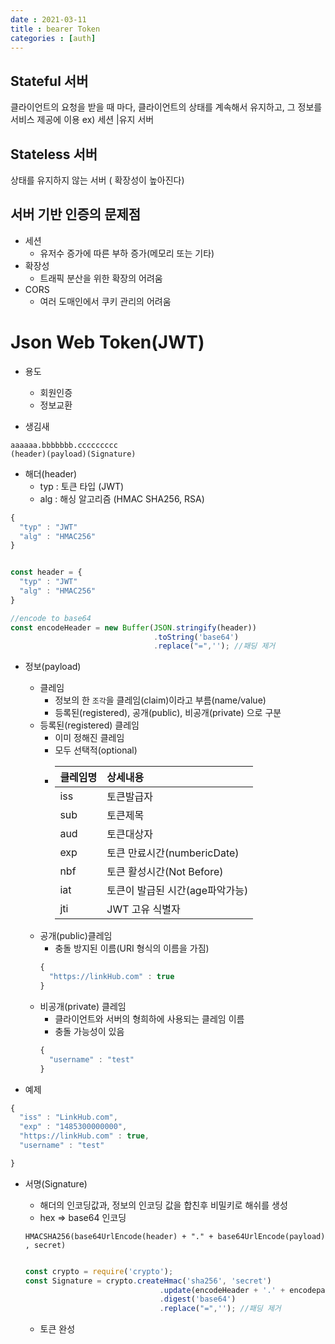 ```yaml
---
date : 2021-03-11
title : bearer Token
categories : [auth]
---
```



## Stateful 서버

클라이언트의 요청을 받을 때  마다, 클라이언트의 상태를 계속해서 유지하고, 그 정보를 서비스 제공에 이용
ex) 세션 |유지 서버

## Stateless 서버

상태를 유지하지 않는 서버 ( 확장성이 높아진다)

## 서버 기반 인증의 문제점

- 세션
  - 유저수 증가에 따른 부하 증가(메모리 또는 기타)
- 확장성
  - 트래픽 분산을 위한 확장의 어려움
- CORS
  - 여러 도매인에서 쿠키 관리의 어려움

# Json Web Token(JWT)

- 용도
  - 회원인증
  - 정보교환

- 생김새
```
aaaaaa.bbbbbbb.ccccccccc
(header)(payload)(Signature)
```
- 해더(header)
  - typ : 토큰 타입 (JWT)
  - alg : 해싱 알고리즘 (HMAC SHA256, RSA)
```javascript
{
  "typ" : "JWT"
  "alg" : "HMAC256"
}
```

```javascript

const header = {
  "typ" : "JWT"
  "alg" : "HMAC256"
}

//encode to base64
const encodeHeader = new Buffer(JSON.stringify(header))
                                .toString('base64')
                                .replace("=",''); //패딩 제거

```

- 정보(payload)
  - 클레임
    - 정보의 한 `조각`을 클레임(claim)이라고 부름(name/value)
    - 등록된(registered), 공개(public), 비공개(private) 으로 구분
  - 등록된(registered) 클레임
    - 이미 정해진 클레임
    - 모두 선택적(optional)
    - |클레임명|상세내용|
      |:--|:--|
      |iss|토큰발급자|
      |sub|토큰제목|
      |aud|토큰대상자|
      |exp|토큰 만료시간(numbericDate)|
      |nbf|토큰 활성시간(Not Before)|
      |iat|토큰이 발급된 시간(age파악가능)|
      |jti|JWT 고유 식별자|
  - 공개(public)클레임
    - 충돌 방지된 이름(URI 형식의 이름을 가짐)
    ```javascript
    {
      "https://linkHub.com" : true
    }
    ```
  - 비공개(private) 클레임
    - 클라이언트와 서버의 형희하에 사용되는 클레임 이름
    - 충돌 가능성이 있음
    ```javascript
    {
      "username" : "test"
    }
    ```

- 예제

```javascript
{
  "iss" : "LinkHub.com",
  "exp" : "1485300000000",
  "https://linkHub.com" : true,
  "username" : "test"

}
```

- 서명(Signature)
  - 해더의 인코딩값과, 정보의 인코딩 값을 합친후 비밀키로 해쉬를 생성
  - hex => base64 인코딩
  ```
  HMACSHA256(base64UrlEncode(header) + "." + base64UrlEncode(payload) , secret)
  ```

  ```javascript

  const crypto = require('crypto');
  const Signature = crypto.createHmac('sha256', 'secret')
                                .update(encodeHeader + '.' + encodepayload)
                                .digest('base64')
                                .replace("=",''); //패딩 제거

  ```

  - 토큰 완성
  
